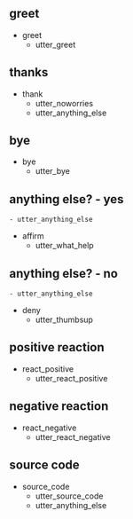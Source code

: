 ## greet
* greet
    - utter_greet

## thanks
* thank
    - utter_noworries
    - utter_anything_else

## bye
* bye
    - utter_bye

## anything else? - yes
    - utter_anything_else
* affirm
    - utter_what_help

## anything else? - no
    - utter_anything_else
* deny
    - utter_thumbsup

## positive reaction
* react_positive
    - utter_react_positive

## negative reaction
* react_negative
    - utter_react_negative

## source code
* source_code
    - utter_source_code
    - utter_anything_else